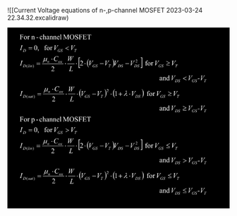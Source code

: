 ![[Current Voltage equations of n-,p-channel MOSFET 2023-03-24 22.34.32.excalidraw)

![](../Images/Pasted%20image%2020230324224013.png)